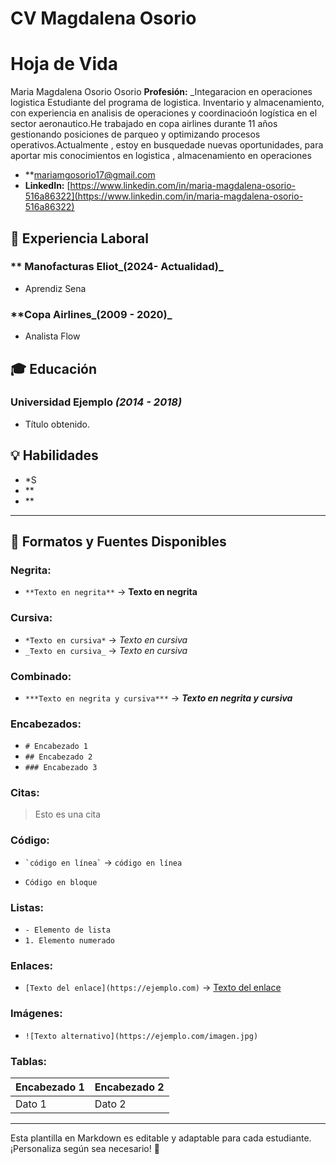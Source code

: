 # CV  Magdalena Osorio 
# Hoja de Vida
Maria Magdalena Osorio Osorio
**Profesión:** _Integaracion en operaciones logistica
Estudiante del programa de logistica.
Inventario y almacenamiento, con experiencia en analisis de operaciones
y coordinacioón logística en el sector aeronautico.He trabajado en copa airlines durante 11 años gestionando posiciones
de parqueo y optimizando procesos operativos.Actualmente , estoy en busquedade nuevas oportunidades, para aportar
mis conocimientos en logistica , almacenamiento en operaciones
- **mariamgosorio17@gmail.com
- **LinkedIn:** [https://www.linkedin.com/in/maria-magdalena-osorio-516a86322](https://www.linkedin.com/in/maria-magdalena-osorio-516a86322)

## 🏢 Experiencia Laboral
### ** Manofacturas Eliot_(2024- Actualidad)_
- Aprendiz Sena

### **Copa Airlines_(2009 - 2020)_
- Analista Flow

## 🎓 Educación
### **Universidad Ejemplo** _(2014 - 2018)_
- Título obtenido.

## 💡 Habilidades
- *S
- **
- **

---

## 🎨 Formatos y Fuentes Disponibles

### **Negrita:**
- `**Texto en negrita**` → **Texto en negrita**

### **Cursiva:**
- `*Texto en cursiva*` → *Texto en cursiva*
- `_Texto en cursiva_` → _Texto en cursiva_

### **Combinado:**
- `***Texto en negrita y cursiva***` → ***Texto en negrita y cursiva***

### **Encabezados:**
- `# Encabezado 1`
- `## Encabezado 2`
- `### Encabezado 3`

### **Citas:**
> Esto es una cita

### **Código:**
- `` `código en línea` `` → `código en línea`
- ```
  Código en bloque
  ```

### **Listas:**
- `- Elemento de lista`
- `1. Elemento numerado`

### **Enlaces:**
- `[Texto del enlace](https://ejemplo.com)` → [Texto del enlace](https://ejemplo.com)

### **Imágenes:**
- `![Texto alternativo](https://ejemplo.com/imagen.jpg)`

### **Tablas:**
| Encabezado 1 | Encabezado 2 |
|-------------|-------------|
| Dato 1     | Dato 2      |

---

Esta plantilla en Markdown es editable y adaptable para cada estudiante. ¡Personaliza según sea necesario! 🎯


